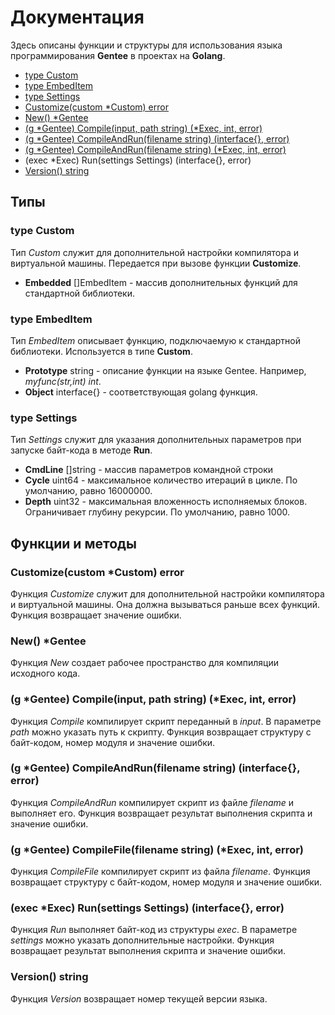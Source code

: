 # Документация

Здесь описаны функции и структуры для использования языка программирования **Gentee** в проектах на **Golang**.

* [type Custom](reference.md#type-custom)
* [type EmbedItem](reference.md#type-embed-item)
* [type Settings](reference.md#type-settings)
* [Customize\(custom \*Custom\) error](reference.md#customize-custom-custom-error)
* [New\(\) \*Gentee](reference.md#new-gentee)
* [\(g \*Gentee\) Compile\(input, path string\) \(\*Exec, int, error\)](reference.md#g-gentee-compile-input-path-string-exec-int-error)
* [\(g \*Gentee\) CompileAndRun\(filename string\) \(interface{}, error\)](reference.md#g-gentee-compileandrun-filename-string-interface-error)
* [\(g \*Gentee\) CompileAndRun\(filename string\) \(\*Exec, int, error\)](reference.md#g-gentee-compilefile-filename-string-exec-int-error)
* \(exec \*Exec\) Run\(settings Settings\) \(interface{}, error\)
* [Version\(\) string](reference.md#version-string)

## Типы

### type Custom

Тип _Custom_ служит для дополнительной настройки компилятора и виртуальной машины. Передается при вызове функции **Customize**.

* **Embedded** \[\]EmbedItem - массив дополнительных функций для стандартной библиотеки.

### type EmbedItem

Тип _EmbedItem_ описывает функцию, подключаемую к стандартной библиотеки. Используется в типе **Custom**.

* **Prototype** string - описание функции на языке Gentee. Например, _myfunc\(str,int\) int_.
* **Object** interface{} - соответствующая golang функция.

### type Settings

Тип _Settings_ служит для указания дополнительных параметров при запуске байт-кода в методе **Run**.

* **CmdLine** \[\]string - массив параметров командной строки
* **Cycle** uint64 - максимальное количество итераций в цикле. По умолчанию, равно 16000000.
* **Depth** uint32 - максимальная вложенность исполняемых блоков. Ограничивает глубину рекурсии. По умолчанию, равно 1000.

## Функции и методы

### Customize\(custom \*Custom\) error

Функция _Customize_ служит для дополнительной настройки компилятора и виртуальной машины. Она должна вызываться раньше всех функций. Функция возвращает значение ошибки.

### New\(\) \*Gentee

Функция _New_ создает рабочее пространство для компиляции исходного кода.

### \(g \*Gentee\) Compile\(input, path string\) \(\*Exec, int, error\)

Функция _Compile_ компилирует скрипт переданный в _input_. В параметре _path_ можно указать путь к скрипту. Функция возвращает структуру с байт-кодом, номер модуля и значение ошибки.

### \(g \*Gentee\) CompileAndRun\(filename string\) \(interface{}, error\)

Функция _CompileAndRun_ компилирует скрипт из файле _filename_ и выполняет его. Функция возвращает результат выполнения скрипта и значение ошибки.

### \(g \*Gentee\) CompileFile\(filename string\) \(\*Exec, int, error\)

Функция _CompileFile_ компилирует скрипт из файла _filename_. Функция возвращает структуру с байт-кодом, номер модуля и значение ошибки.

### \(exec \*Exec\) Run\(settings Settings\) \(interface{}, error\)

Функция _Run_ выполняет байт-код из структуры _exec_. В параметре _settings_ можно указать дополнительные настройки. Функция возвращает результат выполнения скрипта и значение ошибки.

### Version\(\) string

Функция _Version_ возвращает номер текущей версии языка.

